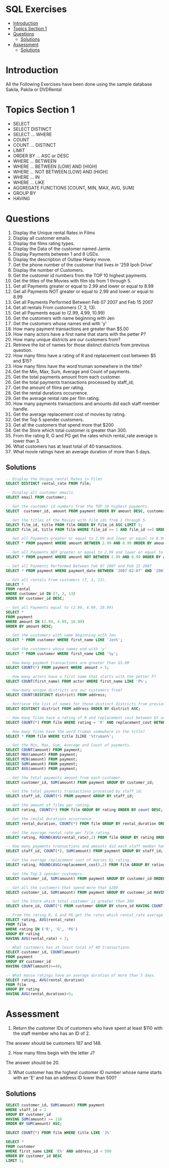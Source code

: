 # SQL Exercises <!-- omit in toc -->

- [Introduction](#introduction)
- [Topics Section 1](#topics-section-1)
- [Questions](#questions)
  - [Solutions](#solutions)
- [Assessment](#assessment)
  - [Solutions](#solutions-1)

# Introduction

All the Following Exercises have been done using the sample database Sakila, Pakila or DVDRental

# Topics Section 1

* SELECT
* SELECT DISTINCT
* SELECT ... WHERE
* COUNT
* COUNT ... DISTINCT
* LIMIT
* ORDER BY ... ASC or DESC
* WHERE ... BETWEEN
* WHERE ... BETWEEN [LOW] AND [HIGH]
* WHERE ... NOT BETWEEN [LOW] AND [HIGH]
* WHERE ... IN
* WHERE ... LIKE
* AGGREGATE FUNCTIONS [COUNT, MIN, MAX, AVG, SUM]
* GROUP BY
* HAVING
  
# Questions

1. Display the Unique rental Rates in Films
2. Display all customer emails.
3. Display the films rating types.
4. Display the Data of the customer named Jamie.
5. Display Payments between 1 and 8 USDs.
6. Display the description of Outlaw Hanky movie.
7. Get the phone number of the customer that lives in '259 Ipoh Drive'
8. Display the number of Customers.
9. Get the customer id numbers from the TOP 10 highest payments.
10. Get the titles of the Movies with film ids from 1 through 5.
11. Get all Payments greater or equal to 2.99 and lower or equal to 8.99
12. Get all Payments NOT greater or equal to 2.99 and lower or equal to 8.99
13. Get all Payments Performed Between Feb 07 2007 and Feb 15 2007
14. Get all rentals From customers (7, 3, 13).
15. Get all Payments equal to (2.99, 4.99, 10.99)
16. Get the customers with name beginning with Jen
17. Get the customers whose names end with 'y'
18. How many payment transactions are greater than $5.00
19. How many actors have a first name that starts with the petter P?
20. How many unique districts are our customers from?
21. Retrieve the list of names for those distinct districts from previous question.
22. How many films have a rating of R and replacement cost between $5 and $15?
23. How many films have the word truman somewhere in the title?
24. Get the Min, Max, Sum, Average and Count of payments.
25. Get the total payments amount from each customer.
26. Get the total payments transactions processed by staff_id;
27. Get the amount of films per rating.
28. Get the rental durations occurrence.
29. Get the average rental rate per film rating.
30. How many payments transactions and amounts did each staff member handle.
31. Get the average replacement cost of movies by rating.
32. Get the Top 5 spender customers.
33. Get all the customers that spend more that $200
34. Get the Store which total customer is greater than 300.
35. From the rating R, G and PG get the rates which rental_rate average is lower than 3.
36. What customers has at least total of 40 transactions.
37. What movie ratings have an average duration of more than 5 days.

## Solutions

```sql
-- Display the Unique rental Rates in Films
SELECT DISTINCT rental_rate FROM film;

-- Display all customer emails.
SELECT email FROM customer;

-- Get the customer id numbers from the TOP 10 highest payments.
SELECT  customer_id, amount FROM payment ORDER BY amount DESC, customer_id ASC LIMIT 10;

-- Get the titles of the Movies with film ids from 1 through 5.
SELECT film_id, title FROM film ORDER BY film_id ASC LIMIT 5;
SELECT film_id, title FROM film WHERE film_id >= 1 AND film_id <=5 ORDER BY film_id ASC;

-- Get all Payments greater or equal to 2.99 and lower or equal to 8.99
SELECT * FROM payment WHERE amount BETWEEN 2.99 AND 8.99 ORDER BY amount DESC;

-- Get all Payments NOT greater or equal to 2.99 and lower or equal to 8.99
SELECT * FROM payment WHERE amount NOT BETWEEN 2.99 AND 8.99 ORDER BY amount DESC;

-- Get all Payments Performed Between Feb 07 2007 and Feb 15 2007
SELECT * FROM payment WHERE payment_date BETWEEN '2007-02-07' AND '2007-02-15' ORDER BY payment_date DESC;

-- Get all rentals From customers (7, 3, 13).
SELECT *
FROM rental
WHERE customer_id IN (7, 3, 13)
ORDER BY customer_id DESC;

-- Get all Payments equal to (2.99, 4.99, 10.99)
SELECT *
FROM payment
WHERE amount IN (2.99, 4.99, 10.99)
ORDER BY amount DESC;

-- Get the customers with name beginning with Jen
SELECT * FROM customer WHERE first_name LIKE 'Jen%';

-- Get the customers whose names end with 'y'
SELECT * FROM customer WHERE first_name LIKE '%y';

-- How many payment transactions are greater than $5.00
SELECT COUNT(*) FROM payment WHERE amount > 5;

-- How many actors have a first name that starts with the petter P?
SELECT COUNT(first_name) FROM actor WHERE first_name LIKE 'P%';

-- How many unique districts are our customers from?
SELECT COUNT(DISTINCT district) FROM address;

-- Retrieve the list of names for those distinct districts from previous question
SELECT DISTINCT district FROM address ORDER BY district ASC;

-- How many films have a rating of R and replacement cost between $5 and $15?
SELECT COUNT(*) FROM film WHERE rating = 'R' AND replacement_cost BETWEEN 5 AND 15;

-- How many films have the word truman somewhere in the title?
SELECT * FROM film WHERE title ILIKE '%truman%';

-- Get the Min, Max, Sum, Average and Count of payments.
SELECT COUNT(amount) FROM payment;
SELECT MAX(amount) FROM payment;
SELECT MIN(amount) FROM payment;
SELECT SUM(amount) FROM payment;
SELECT AVG(amount) FROM payment;

-- Get the total payments amount from each customer.
SELECT customer_id, SUM(amount) FROM payment GROUP BY customer_id;

-- Get the total payments transactions processed by staff_id;
SELECT staff_id, COUNT(*) FROM payment GROUP BY staff_id;

-- Get the amount of films per rating.
SELECT rating, COUNT(*) FROM film GROUP BY rating ORDER BY count DESC;

-- Get the rental durations occurrence
SELECT rental_duration, COUNT(*) FROM film GROUP BY rental_duration ORDER BY COUNT(*) DESC;

-- Get the average rental rate per film rating.
SELECT rating, ROUND(AVG(rental_rate),2) FROM film GROUP BY rating ORDER BY AVG(rental_rate) DESC;

-- How many payments transactions and amounts did each staff member handle.
SELECT staff_id, COUNT(*), SUM(amount) FROM payment GROUP BY staff_id;

-- Get the average replacement cost of movies by rating.
SELECT rating, ROUND(AVG(replacement_cost),2) FROM film GROUP BY rating ORDER BY AVG(replacement_cost) DESC;

-- Get the Top 5 spender customers.
SELECT customer_id, SUM(amount) FROM payment GROUP BY customer_id ORDER BY SUM(amount) DESC LIMIT 5;

-- Get all the customers that spend more that $200
SELECT customer_id, SUM(amount) FROM payment GROUP BY customer_id HAVING SUM(amount) > 200;

-- Get the Store which total customer is greater than 300
SELECT store_id, COUNT(*) FROM customer GROUP BY store_id HAVING COUNT(*) > 300;

-- From the rating R, G and PG get the rates which rental_rate average is lower than 3.
SELECT rating, AVG(rental_rate)
FROM film
WHERE rating IN ('R', 'G', 'PG')
GROUP BY rating
HAVING AVG(rental_rate) < 3;

-- What customers has at least total of 40 transactions.
SELECT customer_id, COUNT(amount)
FROM payment
GROUP BY customer_id
HAVING COUNT(amount)>=40;

-- What movie ratings have an average duration of more than 5 days.
SELECT rating, AVG(rental_duration)
FROM film
GROUP BY rating
HAVING AVG(rental_duration)>5;

```

# Assessment

1. Return the customer IDs of customers who have spent at least $110 with the staff member who has an ID of 2.

The answer should be customers 187 and 148.

2. How many films begin with the letter J?

The answer should be 20.

3. What customer has the highest customer ID number whose name starts with an 'E' and has an address ID lower than 500?


## Solutions

```sql
SELECT customer_id, SUM(amount) FROM payment
WHERE staff_id = 2
GROUP BY customer_id
HAVING SUM(amount) >= 110
ORDER BY SUM(amount) ASC;

SELECT COUNT(*) FROM film WHERE title LIKE 'J%'

SELECT * 
FROM customer
WHERE first_name LIKE 'E%' AND address_id < 500
ORDER BY customer_id DESC
LIMIT 1;
```